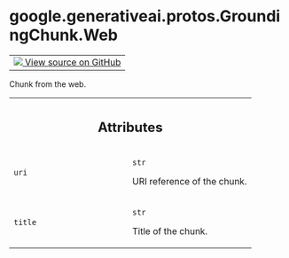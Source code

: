 
# google.generativeai.protos.GroundingChunk.Web

<!-- Insert buttons and diff -->

<table class="tfo-notebook-buttons tfo-api nocontent">
<td>
  <a target="_blank" href="https://github.com/googleapis/google-cloud-python/tree/main/packages/google-ai-generativelanguage/google/ai/generativelanguage_v1beta/types/generative_service.py#L1039-L1064">
    <img src="https://www.tensorflow.org/images/GitHub-Mark-32px.png" />
    View source on GitHub
  </a>
</td>
</table>



Chunk from the web.

<!-- Placeholder for "Used in" -->




<!-- Tabular view -->
 <table class="responsive fixed orange">
<colgroup><col width="214px"><col></colgroup>
<tr><th colspan="2"><h2 class="add-link">Attributes</h2></th></tr>

<tr>
<td>

`uri`<a id="uri"></a>

</td>
<td>

`str`

URI reference of the chunk.


</td>
</tr><tr>
<td>

`title`<a id="title"></a>

</td>
<td>

`str`

Title of the chunk.


</td>
</tr>
</table>



